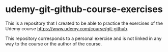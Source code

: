 # udemy-git-github-course-exercises
This is a repository that I created to be able to practice the exercises of the Udemy course https://www.udemy.com/course/git-github.

This repository corresponds to a personal exercise and is not linked in any way to the course or the author of the course.